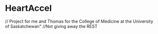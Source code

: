 # HeartAccel


// Project for me and Thomas for the College of Medicine at the University of Saskatchewan"
//Not giving away the REST
